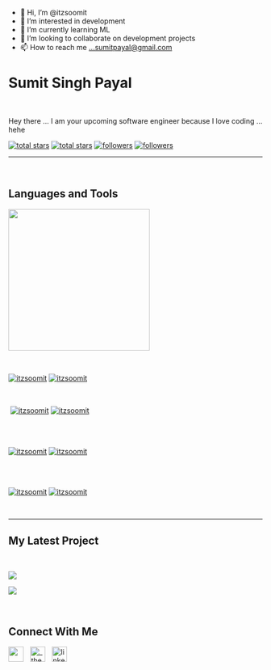 - 👋 Hi, I’m @itzsoomit
- 👀 I’m interested in development
- 🌱 I’m currently learning ML
- 💞️ I’m looking to collaborate on development projects
- 📫 How to reach me ...sumitpayal@gmail.com

<!---
itzsoomit/itzsoomit is a ✨ special ✨ repository because its `README.md` (this file) appears on your GitHub profile.
You can click the Preview link to take a look at your changes.
--->





                

                    

<h1> Sumit Singh Payal</h1>
<br /> 

                    


                    

<p align="left">Hey there ... I am your upcoming software engineer because I love coding ... hehe</p>
<p align="left"> 
  <a href="https://github.com/itzsoomit?tab=repositories&sort=stargazers#gh-light-mode-only">
    <img alt="total stars" title="Total stars on GitHub" src="https://custom-icon-badges.demolab.com/github/stars/itzsoomit?color=3ea97d&style=for-the-badge&labelColor=40b682&logo=star#gh-light-mode-only"/></a>
  
  <a href="https://github.com/itzsoomit?tab=repositories&sort=stargazers#gh-dark-mode-only">
    <img alt="total stars" title="Total stars on GitHub" src="https://custom-icon-badges.demolab.com/github/stars/itzsoomit?color=655489&style=for-the-badge&labelColor=c691e9&logo=star#gh-dark-mode-only"/></a>
  
  <a href="https://github.com/itzsoomit?tab=followers#gh-light-mode-only">
    <img alt="followers" title="Follow me on Github" src="https://custom-icon-badges.demolab.com/github/followers/itzsoomit?color=2c4954&labelColor=2c3e50&style=for-the-badge&logo=person-add&label=Follow&logoColor=white#gh-light-mode-only"/></a>
    
  <a href="https://github.com/itzsoomit?tab=followers#gh-dark-mode-only">
    <img alt="followers" title="Follow me on Github" src="https://custom-icon-badges.demolab.com/github/followers/itzsoomit?color=dacc84&labelColor=f9e692&style=for-the-badge&logo=person-add&label=Follow&logoColor=white#gh-dark-mode-only"/></a>
</p>

---
<br />

                    

<h2>Languages and Tools</h2> 
<p align="left">
<img width="280px"  src="https://skillicons.dev/icons?i=c,cpp,java,js,html,css,js&perline=9"  />
</p>
<br />

                    

<p><a href="https://github.com/itzsoomit#gh-dark-mode-only" target="_blank"><img align="center" src="https://github-readme-stats.vercel.app/api/top-langs/?username=itzsoomit&langs_count=6&show_icon=true&layout=compact&theme=nightowl#gh-dark-mode-only" alt="itzsoomit" /></a>
  <a href="https://github.com/itzsoomit#gh-light-mode-only" target="_blank"><img align="center" src="https://github-readme-stats.vercel.app/api/top-langs/?username=itzsoomit&langs_count=6&show_icon=true&layout=compact&theme=vue#gh-light-mode-only" alt="itzsoomit" /></a>
</p>

<br />

<p>&nbsp;<a href="https://github.com/itzsoomit#gh-dark-mode-only" target="_blank"><img align="center" src="https://github-readme-stats.vercel.app/api?username=itzsoomit&count_private=true&show_icons=true&theme=nightowl#gh-dark-mode-only" alt="itzsoomit" /></a>
<a href="https://github.com/itzsoomit#gh-light-mode-only" target="_blank"><img align="center" src="https://github-readme-stats.vercel.app/api?username=itzsoomit&count_private=true&show_icons=true&theme=vue#gh-light-mode-only" alt="itzsoomit" /></a>
</p> 
<br>
<br />

<p><a href="https://github.com/itzsoomit#gh-dark-mode-only" target="_blank"><img align="center" src="https://streak-stats.demolab.com?user=itzsoomit&theme=nightowl#gh-dark-mode-only" alt="itzsoomit"/></a>
<a href="https://github.com/itzsoomit#gh-light-mode-only" target="_blank"><img align="center" src="https://streak-stats.demolab.com?user=itzsoomit&theme=vue#gh-light-mode-only" alt="itzsoomit"/></a></p>
<br/>
<br />

<p><a href="https://github.com/itzsoomit#gh-dark-mode-only" target="_blank"><img align="center" src="https://github-readme-activity-graph.cyclic.app/graph?username=itzsoomit&theme=nightowl#gh-dark-mode-only" alt="itzsoomit" /></a>
<a href="https://github.com/itzsoomit#gh-light-mode-only" target="_blank"><img align="center" src="https://github-readme-activity-graph.cyclic.app/graph?username=itzsoomit&theme=vue#gh-light-mode-only" alt="itzsoomit" /></a></p>
<br/>

---


                    

<h2>My Latest Project</h2> 
<br />
<p><a href="https://github.com/itzsoomit/#gh-dark-mode-only" target="_blank"><img align="center" src="https://github-readme-stats.vercel.app/api/pin/?username=itzsoomit&repo=&theme=nightowl&show_owner=true#gh-dark-mode-only"/></a></p>
<p><a href="https://github.com/itzsoomit/#gh-light-mode-only" target="_blank"><img align="center" src="https://github-readme-stats.vercel.app/api/pin/?username=itzsoomit&repo=&theme=vue&show_owner=true#gh-light-mode-only"/></a></p>
<br />


                    

<h2>Connect With Me</h2> 
<p align="left">
<a href="https://twitter.com/" target="_blank"><img align="left" width="30px" style="padding-right:10px;" src="https://raw.githubusercontent.com/rahuldkjain/github-profile-readme-generator/master/src/images/icons/Social/twitter.svg" alt="" /></a>
<a href="https://instagram.com/_the_soomit" target="_blank"><img align="left" width="30px" style="padding-right:10px" src="https://raw.githubusercontent.com/rahuldkjain/github-profile-readme-generator/master/src/images/icons/Social/instagram.svg" alt="_the_soomit" /></a>
<a href="https://www.linkedin.com/in/sumit-payal-29227a257/" target="_blank"><img align="left" alt="linkedin" width="30px" style="padding-right: 10px;" src="https://cdn.jsdelivr.net/gh/devicons/devicon/icons/linkedin/linkedin-original.svg" /></a>
</p>

                

            
